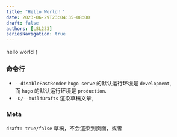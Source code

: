```yaml
---
title: "Hello World！"
date: 2023-06-29T23:04:35+08:00
draft: false
authors: [LSL233]
seriesNavigation: true
---
```

hello world！

### 命令行
- `--disableFastRender`  `hugo serve` 的默认运行环境是 `development`, 而 `hugo` 的默认运行环境是 `production`.
- `-D/--buildDrafts` 渲染草稿文章, 


### Meta
`draft: true/false` 草稿，不会渲染到页面，或者  